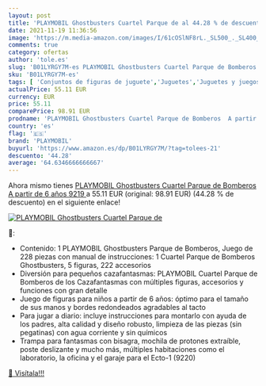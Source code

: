 ```yaml
---
layout: post
title: 'PLAYMOBIL Ghostbusters Cuartel Parque de al 44.28 % de descuento'
date: 2021-11-19 11:36:56
image: 'https://m.media-amazon.com/images/I/61cOSlNF8rL._SL500_._SL400_.jpg'
comments: true
category: ofertas
author: 'tole.es'
slug: 'B01LYRGY7M-es PLAYMOBIL Ghostbusters Cuartel Parque de Bomberos A partir...'
sku: 'B01LYRGY7M-es'
tags: [ 'Conjuntos de figuras de juguete','Juguetes','Juguetes y juegos','Muñecos y figuras','playmobil', ]
actualPrice: 55.11 EUR
currency: EUR
price: 55.11
comparePrice: 98.91 EUR
prodname: 'PLAYMOBIL Ghostbusters Cuartel Parque de Bomberos  A partir de 6 años  9219 '
country: 'es'
flag: '🇪🇸'
brand: 'PLAYMOBIL'
buyurl: 'https://www.amazon.es/dp/B01LYRGY7M/?tag=tolees-21'
descuento: '44.28'
average: '64.6346666666667'
---
```


Ahora mismo tienes [PLAYMOBIL Ghostbusters Cuartel Parque de Bomberos  A partir de 6 años  9219 ](https://www.amazon.es/dp/B01LYRGY7M/?tag=tolees-21) a 55.11 EUR (original: 98.91 EUR) (44.28 %  de descuento) en el siguiente enlace!

[![PLAYMOBIL Ghostbusters Cuartel Parque de](https://m.media-amazon.com/images/I/61cOSlNF8rL._SL500_._SL400_.jpg)](https://www.amazon.es/dp/B01LYRGY7M/?tag=tolees-21)

🔎:

- Contenido: 1 PLAYMOBIL Ghostbusters Parque de Bomberos, Juego de 228 piezas con manual de instrucciones: 1 Cuartel Parque de Bomberos Ghostbusters, 5 figuras, 222 accesorios
- Diversión para pequeños cazafantasmas: PLAYMOBIL Cuartel Parque de Bomberos de los Cazafantasmas con múltiples figuras, accesorios y funciones con gran detalle
- Juego de figuras para niños a partir de 6 años: óptimo para el tamaño de sus manos y bordes redondeados agradables al tacto
- Para jugar a diario: incluye instrucciones para montarlo con ayuda de los padres, alta calidad y diseño robusto, limpieza de las piezas (sin pegatinas) con agua corriente y sin químicos
- Trampa para fantasmas con bisagra, mochila de protones extraíble, poste deslizante y mucho más, múltiples habitaciones como el laboratorio, la oficina y el garaje para el Ecto-1 (9220)

[🛒 Visítala!!!](https://www.amazon.es/dp/B01LYRGY7M/?tag=tolees-21)
